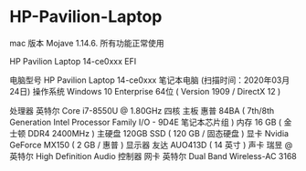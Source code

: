 # HP-Pavilion-Laptop

mac 版本 Mojave 1.14.6. 所有功能正常使用

HP Pavilion Laptop 14-ce0xxx EFI
	
电脑型号	HP Pavilion Laptop 14-ce0xxx 笔记本电脑  (扫描时间：2020年03月24日)
操作系统	Windows 10 Enterprise 64位 ( Version 1909 / DirectX 12 )
	
处理器	英特尔 Core i7-8550U @ 1.80GHz 四核
主板	惠普 84BA ( 7th/8th Generation Intel Processor Family I/O - 9D4E 笔记本芯片组 )
内存	16 GB ( 金士顿 DDR4 2400MHz )
主硬盘	 120GB SSD ( 120 GB / 固态硬盘 )
显卡	Nvidia GeForce MX150 ( 2 GB / 惠普 )
显示器	友达 AUO413D ( 14 英寸  )
声卡	瑞昱  @ 英特尔 High Definition Audio 控制器
网卡	英特尔 Dual Band Wireless-AC 3168
